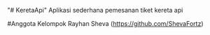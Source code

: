 "# KeretaApi" 
Aplikasi sederhana pemesanan tiket kereta api



#Anggota Kelompok 
Rayhan Sheva (https://github.com/ShevaFortz)
